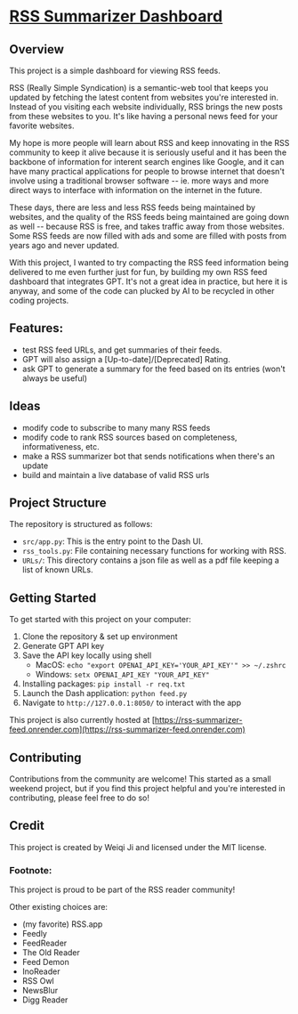 # [RSS Summarizer Dashboard](https://rss-summarizer-feed.onrender.com)

## Overview

This project is a simple dashboard for viewing RSS feeds.

RSS (Really Simple Syndication) is a semantic-web tool that keeps you updated by fetching the latest content from websites you're interested in. Instead of you visiting each website individually, RSS brings the new posts from these websites to you. It's like having a personal news feed for your favorite websites. 

My hope is more people will learn about RSS and keep innovating in the RSS community to keep it alive because it is seriously useful and it has been the backbone of information for interent search engines like Google, and it can have many practical applications for people to browse internet that doesn't involve using a traditional browser software -- ie. more ways and more direct ways to interface with information on the internet in the future.

These days, there are less and less RSS feeds being maintained by websites, and the quality of the RSS feeds being maintained are going down as well -- because RSS is free, and takes traffic away from those websites. Some RSS feeds are now filled with ads and some are filled with posts from years ago and never updated.

With this project, I wanted to try compacting the RSS feed information being delivered to me even further just for fun, by building my own RSS feed dashboard that integrates GPT. It's not a great idea in practice, but here it is anyway, and some of the code can plucked by AI to be recycled in other coding projects.

## Features:
- test RSS feed URLs, and get summaries of their feeds.
- GPT will also assign a [Up-to-date]/[Deprecated] Rating.
- ask GPT to generate a summary for the feed based on its entries (won't always be useful)

## Ideas
- modify code to subscribe to many many RSS feeds
- modify code to rank RSS sources based on completeness, informativeness, etc.
- make a RSS summarizer bot that sends notifications when there's an update
- build and maintain a live database of valid RSS urls

## Project Structure
The repository is structured as follows:
- `src/app.py`: This is the entry point to the Dash UI.
- `rss_tools.py`: File containing necessary functions for working with RSS.
- `URLs/`: This directory contains a json file as well as a pdf file keeping a list of known URLs.

## Getting Started
To get started with this project on your computer: 
1. Clone the repository & set up environment
2. Generate GPT API key
3. Save the API key locally using shell
    - MacOS: `echo "export OPENAI_API_KEY='YOUR_API_KEY'" >> ~/.zshrc`
    - Windows: `setx OPENAI_API_KEY "YOUR_API_KEY"`
4. Installing packages: `pip install -r req.txt`
5. Launch the Dash application: `python feed.py`
6. Navigate to `http://127.0.0.1:8050/` to interact with the app

This project is also currently hosted at [https://rss-summarizer-feed.onrender.com](https://rss-summarizer-feed.onrender.com)

## Contributing
Contributions from the community are welcome! This started as a small weekend project, but if you find this project helpful and you're interested in contributing, please feel free to do so!

## Credit
This project is created by Weiqi Ji and licensed under the MIT license.

### Footnote:
This project is proud to be part of the RSS reader community!

Other existing choices are:

- (my favorite) RSS.app
- Feedly
- FeedReader
- The Old Reader
- Feed Demon
- InoReader
- RSS Owl
- NewsBlur
- Digg Reader
